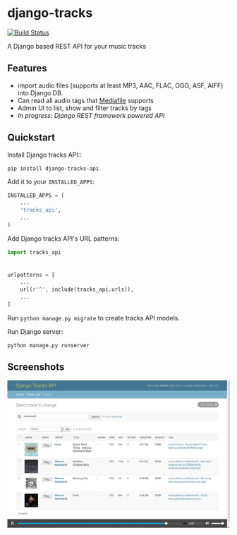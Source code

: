 # django-tracks

[![Build Status](https://travis-ci.com/ifischer/django-tracks-api.svg?branch=develop)](https://travis-ci.com/ifischer/django-tracks-api)

A Django based REST API for your music tracks

Features
--------

* import audio files (supports at least MP3, AAC, FLAC, OGG, ASF, AIFF) into Django DB.
* Can read all audio tags that [Mediafile](https://github.com/beetbox/mediafile) supports 
* Admin UI to list, show and filter tracks by tags
* *In progress: Django REST framework powered API*

Quickstart
----------

Install Django tracks API::

```shell script
pip install django-tracks-api
```

Add it to your `INSTALLED_APPS`:

```python
INSTALLED_APPS = (
    ...
    'tracks_api',
    ...
)
```

Add Django tracks API's URL patterns:

```python
import tracks_api


urlpatterns = [
    ...
    url(r'^', include(tracks_api.urls)),
    ...
]
```
Run `python manage.py migrate` to create tracks API models.

Run Django server:

```shell script
python manage.py runserver
```

Screenshots
-----------

![alt text](doc/images/admin.png "Admin view")
